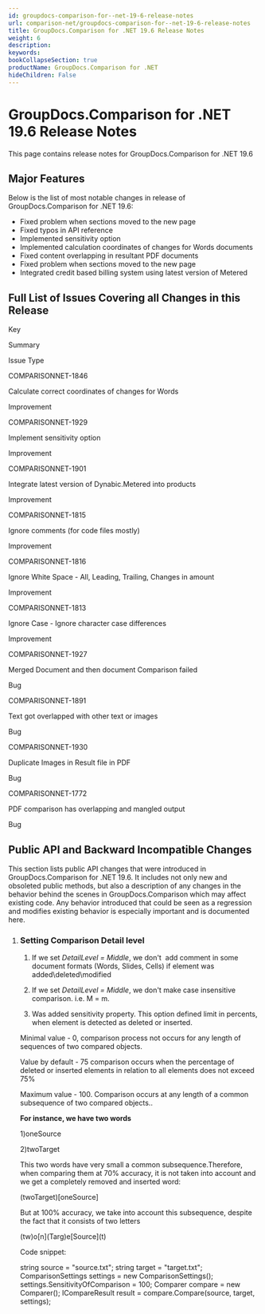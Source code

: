 ```yaml
---
id: groupdocs-comparison-for--net-19-6-release-notes
url: comparison-net/groupdocs-comparison-for--net-19-6-release-notes
title: GroupDocs.Comparison for .NET 19.6 Release Notes
weight: 6
description: 
keywords: 
bookCollapseSection: true
productName: GroupDocs.Comparison for .NET
hideChildren: False
---
```


# GroupDocs.Comparison for .NET 19.6 Release Notes


This page contains release notes for GroupDocs.Comparison for .NET 19.6

## Major Features

Below is the list of most notable changes in release of GroupDocs.Comparison for .NET 19.6:

*   Fixed problem when sections moved to the new page
*   Fixed typos in API reference
*   Implemented sensitivity option
*   Implemented calculation coordinates of changes for Words documents
*   Fixed content overlapping in resultant PDF documents
*   Fixed problem when sections moved to the new page
*   Integrated credit based billing system using latest version of Metered

## Full List of Issues Covering all Changes in this Release

Key

Summary

Issue Type

COMPARISONNET-1846

Calculate correct coordinates of changes for Words

Improvement

COMPARISONNET-1929

Implement sensitivity option

Improvement

COMPARISONNET-1901

Integrate latest version of Dynabic.Metered into products

Improvement

COMPARISONNET-1815

Ignore comments (for code files mostly)

Improvement

COMPARISONNET-1816

Ignore White Space - All, Leading, Trailing, Changes in amount

Improvement

COMPARISONNET-1813

Ignore Case - Ignore character case differences

Improvement

COMPARISONNET-1927

Merged Document and then document Comparison failed

Bug

COMPARISONNET-1891

Text got overlapped with other text or images

Bug

COMPARISONNET-1930

Duplicate Images in Result file in PDF

Bug

COMPARISONNET-1772

PDF comparison has overlapping and mangled output

Bug

## Public API and Backward Incompatible Changes

This section lists public API changes that were introduced in GroupDocs.Comparison for .NET 19.6. It includes not only new and obsoleted public methods, but also a description of any changes in the behavior behind the scenes in GroupDocs.Comparison which may affect existing code. Any behavior introduced that could be seen as a regression and modifies existing behavior is especially important and is documented here.

1.  ### **Setting Comparison Detail level**
    
    1.  If we set *DetailLevel = Middle*, we don't  add comment in some document formats (Words, Slides, Cells) if element was added\\deleted\\modified 
        
          
        
    2.  If we set *DetailLevel = Middle*, we don't make case insensitive comparison. i.e. M = m.
        
          
        
    3.  Was added sensitivity property. This option defined limit in percents, when element is detected as deleted or inserted. 
        
    
    Minimal value - 0, comparison process not occurs for any length of sequences of two compared objects. 
    
    Value by default - 75 comparison occurs when the percentage of deleted or inserted elements in relation to all elements does not exceed 75%
    
    Maximum value - 100. Comparison occurs at any length of a common subsequence of two compared objects..  
    
    **For instance, we have two words**
    
    1)oneSource
     
    2)twoTarget
    
    This two words have very small a common subsequence.Therefore, when comparing them at 70% accuracy, it is not taken into account and we get a completely removed and inserted word:  
    
    (twoTarget)\[oneSource\]
    
    But at 100% accuracy, we take into account this subsequence, despite the fact that it consists of two letters
    
    (tw)o\[n\](Targ)e\[Source\](t)
    
    Code snippet:
    
    string source = "source.txt";
    string target = "target.txt";
    ComparisonSettings settings = new ComparisonSettings();
    settings.SensitivityOfComparison = 100;
    Comparer compare = new Comparer();
    ICompareResult result = compare.Compare(source, target, settings);
    


